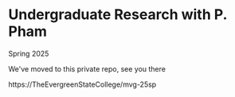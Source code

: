 # Undergraduate Research with P. Pham
Spring 2025

We've moved to this private repo, see you there

https://TheEvergreenStateCollege/mvg-25sp
